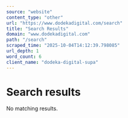 ```yaml
---
source: "website"
content_type: "other"
url: "https://www.dodekadigital.com/search"
title: "Search Results"
domain: "www.dodekadigital.com"
path: "/search"
scraped_time: "2025-10-04T14:12:39.798085"
url_depth: 1
word_count: 6
client_name: "dodeka-digital-supa"
---
```


# Search results

No matching results.